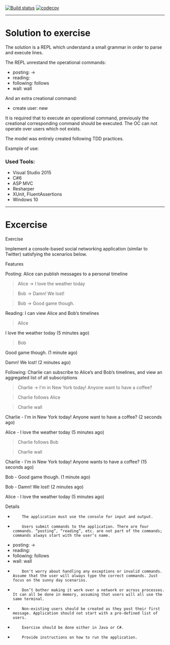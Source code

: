 [![Build status](https://ci.appveyor.com/api/projects/status/54rpvfu2jtm47oqb?svg=true)](https://ci.appveyor.com/project/CarlosRaffellini/candidate-software-craftsman-charly)
[![codecov](https://codecov.io/gh/charlyraffellini/Candidate.Software.Craftsman.Charly/branch/master/graph/badge.svg)](https://codecov.io/gh/charlyraffellini/Candidate.Software.Craftsman.Charly)


---

# Solution to exercise

The solution is a REPL which understand a small grammar in order to parse and execute lines.

The REPL unrestand the operational commands:
-    posting: <user name> -> <message>
-    reading: <user name>
-    following: <user name> follows <another user>
-    wall: <user name> wall

And an extra creational command:
-    create user: new <user name>

It is required that to execute an operational command, previously the creational corresponding command should be executed. The OC can not operate over users which not exists.

The model was entirely created following TDD practices.

Example of use:




### Used Tools:

- Visual Studio 2015
- C#6
- ASP MVC
- Resharper
- XUnit, FluentAssertions
- Windows 10


---


# Excercise

Exercise

Implement a console-based social networking application (similar to Twitter) satisfying the scenarios below.

Features

Posting: Alice can publish messages to a personal timeline
 
> Alice -> I love the weather today

> Bob -> Damn! We lost!

> Bob -> Good game though.
 
Reading: I can view Alice and Bob’s timelines
 
> Alice

I love the weather today (5 minutes ago)

> Bob

Good game though. (1 minute ago)

Damn! We lost! (2 minutes ago)
 
Following: Charlie can subscribe to Alice’s and Bob’s timelines, and view an aggregated list of all subscriptions
 
> Charlie -> I'm in New York today! Anyone want to have a coffee?

> Charlie follows Alice

> Charlie wall

Charlie - I'm in New York today! Anyone want to have a coffee? (2 seconds ago)

Alice - I love the weather today (5 minutes ago)
 
> Charlie follows Bob

> Charlie wall

Charlie - I'm in New York today! Anyone wants to have a coffee? (15 seconds ago)

Bob - Good game though. (1 minute ago)

Bob - Damn! We lost! (2 minutes ago)

Alice - I love the weather today (5 minutes ago)

Details
-         The application must use the console for input and output.
-         Users submit commands to the application. There are four commands. “posting”, “reading”, etc. are not part of the commands; commands always start with the user’s name.
-    posting: <user name> -> <message>
-    reading: <user name>
-    following: <user name> follows <another user>
-    wall: <user name> wall
-         Don't worry about handling any exceptions or invalid commands. Assume that the user will always type the correct commands. Just focus on the sunny day scenarios.
-         Don’t bother making it work over a network or across processes. It can all be done in memory, assuming that users will all use the same terminal.
-         Non-existing users should be created as they post their first message. Application should not start with a pre-defined list of users.
-         Exercise should be done either in Java or C#.
-         Provide instructions on how to run the application.
